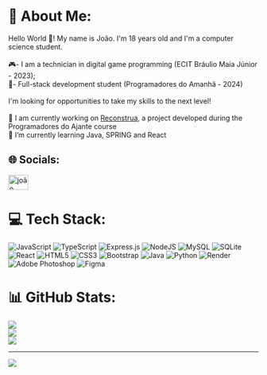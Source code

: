 # 💫 About Me:
Hello World 🖖! My name is João. I'm 18 years old and I'm a computer science student.<br><br>🎮- I am a technician in digital game programming (ECIT Bráulio Maia Júnior - 2023);<br>🚀- Full-stack development student (Programadores do Amanhã - 2024)<br><br>I'm looking for opportunities to take my skills to the next level!<br><br>🔭 I am currently working on <a href="https://github.com/Reconstrua"> Reconstrua</a>, a project developed during the Programadores do Ajante course<br>🌱 I’m currently learning Java, SPRING and React


## 🌐 Socials:
<a href="https://linkedin.com/in/joão-targino" target="blank"><img align="center" src="https://raw.githubusercontent.com/rahuldkjain/github-profile-readme-generator/master/src/images/icons/Social/linked-in-alt.svg" alt="joão targino" height="30" width="40" /></a>

# 💻 Tech Stack:
![JavaScript](https://img.shields.io/badge/javascript-%23323330.svg?style=for-the-badge&logo=javascript&logoColor=%23F7DF1E) ![TypeScript](https://img.shields.io/badge/typescript-%23007ACC.svg?style=for-the-badge&logo=typescript&logoColor=white) ![Express.js](https://img.shields.io/badge/express.js-%23404d59.svg?style=for-the-badge&logo=express&logoColor=%2361DAFB) ![NodeJS](https://img.shields.io/badge/node.js-6DA55F?style=for-the-badge&logo=node.js&logoColor=white)  ![MySQL](https://img.shields.io/badge/mysql-%2300000f.svg?style=for-the-badge&logo=mysql&logoColor=white) ![SQLite](https://img.shields.io/badge/sqlite-%2307405e.svg?style=for-the-badge&logo=sqlite&logoColor=white) ![React](https://img.shields.io/badge/react-%2320232a.svg?style=for-the-badge&logo=react&logoColor=%2361DAFB) ![HTML5](https://img.shields.io/badge/html5-%23E34F26.svg?style=for-the-badge&logo=html5&logoColor=white) ![CSS3](https://img.shields.io/badge/css3-%231572B6.svg?style=for-the-badge&logo=css3&logoColor=white) ![Bootstrap](https://img.shields.io/badge/bootstrap-%238511FA.svg?style=for-the-badge&logo=bootstrap&logoColor=white) ![Java](https://img.shields.io/badge/java-%23ED8B00.svg?style=for-the-badge&logo=openjdk&logoColor=white) ![Python](https://img.shields.io/badge/python-3670A0?style=for-the-badge&logo=python&logoColor=ffdd54) ![Render](https://img.shields.io/badge/Render-%46E3B7.svg?style=for-the-badge&logo=render&logoColor=white) ![Adobe Photoshop](https://img.shields.io/badge/adobe%20photoshop-%2331A8FF.svg?style=for-the-badge&logo=adobe%20photoshop&logoColor=white) ![Figma](https://img.shields.io/badge/figma-%23F24E1E.svg?style=for-the-badge&logo=figma&logoColor=white) 
# 📊 GitHub Stats:
![](https://github-readme-stats.vercel.app/api?username=SirTargino&theme=dark&hide_border=false&include_all_commits=false&count_private=false)<br/>
![](https://github-readme-streak-stats.herokuapp.com/?user=SirTargino&theme=dark&hide_border=false)<br/>
![](https://github-readme-stats.vercel.app/api/top-langs/?username=SirTargino&theme=dark&hide_border=false&include_all_commits=false&count_private=false&layout=compact)

---
[![](https://visitcount.itsvg.in/api?id=SirTargino&icon=0&color=1)](https://visitcount.itsvg.in)

<!-- Proudly created with GPRM ( https://gprm.itsvg.in ) -->
